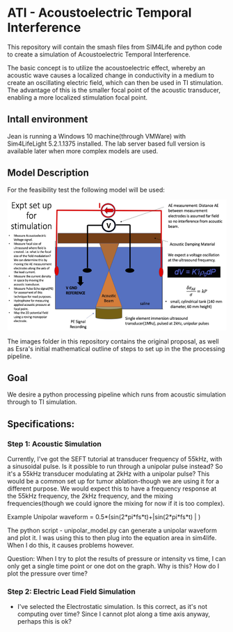 # ATI - Acoustoelectric Temporal Interference

This repository will contain the smash files from SIM4Life and python code to create a simulation of Acoustoelectric Temporal Interference. 

The basic concept is to utilize the acoustoelectric effect, whereby an acoustic wave causes a localized change in conductivity in a medium to create an oscillating electric field, which can then be used in TI stimulation. The advantage of this is the smaller focal point of the acoustic transducer, enabling a more localized stimulation focal point. 

## Intall environment

Jean is running a Windows 10 machine(through VMWare) with Sim4LifeLight 5.2.1.1375 installed. The lab server based full version is available later when more complex models are used. 

## Model Description
For the feasibility test the following model will be used: 
<p align="center">
	<img src="images/experiment_setup.jpg" height="300">
</p>

The images folder in this repository contains the original proposal, as well as Esra's initial mathematical outline of steps to set up in the the processing pipeline.

## Goal
We desire a python processing pipeline which runs from acoustic simulation through to TI simulation. 

## Specifications: 
### Step 1: Acoustic Simulation
Currently, I've got the SEFT tutorial at transducer frequency of 55kHz, with a sinusoidal pulse. Is it possible to run through a unipolar pulse instead? So it's a 55kHz transducer modulating at 2kHz with a unipolar pulse? This would be a common set up for tumor ablation-though we are using it for a different purpose. We would expect this to have a frequency response at the 55kHz frequency, the 2kHz frequency, and the mixing frequencies(though we could ignore the mixing for now if it is too complex). 

Example Unipolar waveform = 0.5*(sin(2\*pi\*fs\*t)+|sin(2\*pi\*fs\*t) | )

The python script - unipolar_model.py can generate a unipolar waveform and plot it. I was using this to then plug into the equation area in sim4life. When I do this, it causes problems however. 

Question: When I try to plot the results of pressure or intensity vs time, I can only get a single time point or one dot on the graph. Why is this? How do I plot the pressure over time?

### Step 2: Electric Lead Field Simulation 
- I've selected the Electrostatic simulation. Is this correct, as it's not computing over time? Since I cannot plot along a time axis anyway, perhaps this is ok? 










